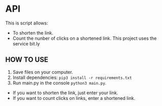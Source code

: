 # API
This is script allows:
 * To shorten the link.
 * Count the nunber of clicks on a shortened link.
This project uses the service bit.ly
## HOW TO USE
1. Save files on your computer.
1. Install dependencies: `pip3 install -r requirements.txt `
1. Run main.py in the console `python3 main.py`.
  * If you want to shorten the link, just enter your link.
  * If you want to count clicks on links, enter a shortened link.
